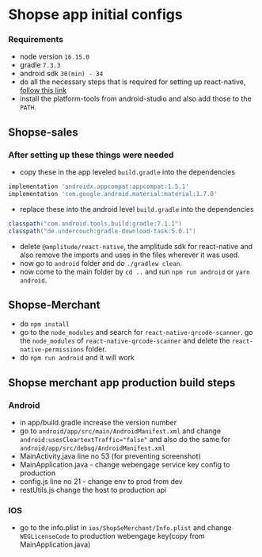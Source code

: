 # Shopse app initial configs

### Requirements
 -  node version `16.15.0`
 - gradle `7.3.3`
 - android sdk `30(min) - 34`
 - do all the necessary steps that is required for setting up react-native, [follow this link](https://reactnative.dev/docs/environment-setup)
 - install the platform-tools from android-studio and also add those to the `PATH`.
## Shopse-sales
 ### After setting up these things were needed
- copy these in the app leveled `build.gradle` into the dependencies
```gradle
implementation 'androidx.appcompat:appcompat:1.5.1'
implementation 'com.google.android.material:material:1.7.0'
```
- replace these into the android level `build.gradle` into the dependencies
```gradle
classpath("com.android.tools.build:gradle:7.1.1")
classpath("de.undercouch:gradle-download-task:5.0.1")
```
- delete `@amplitude/react-native`, the amplitude sdk for react-native and also remove the imports and uses in the files wherever it was used. 
- now go to `android` folder and do `./gradlew clean`.
- now come to the main folder by `cd ..` and run `npm run android` or `yarn android`.

## Shopse-Merchant
- do `npm install` 
- go to the `node_modules` and search for `react-native-qrcode-scanner`. go the `node_modules` of `react-native-qrcode-scanner` and delete the `react-native-permissions` folder.
- do `npm run android` and it will work

## Shopse merchant app production build steps
### Android
- in app/build.gradle increase the version number
- go to `android/app/src/main/AndroidManifest.xml` and change `android:usesCleartextTraffic="false"` and also do the same for `android/app/src/debug/AndroidManifest.xml`
- MainActivity.java line no 53 (for preventing screenshot)
- MainApplication.java - change webengage service key config to production
- config.js line no 21 - change env to prod from dev
- restUtils.js change the host to production api
### IOS
- go to the info.plist in `ios/ShopSeMerchant/Info.plist` and change `WEGLicenseCode` to production webengage key(copy from MainApplication.java)

